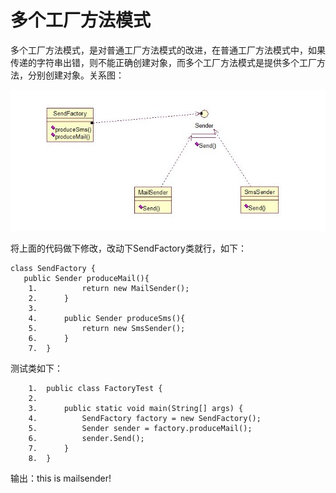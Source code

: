 # 多个工厂方法模式

多个工厂方法模式，是对普通工厂方法模式的改进，在普通工厂方法模式中，如果传递的字符串出错，则不能正确创建对象，而多个工厂方法模式是提供多个工厂方法，分别创建对象。关系图：

![](media/15223782818687.jpg)



将上面的代码做下修改，改动下SendFactory类就行，如下：

```
class SendFactory {  
   public Sender produceMail(){  
	1.	        return new MailSender();  
	2.	    }  
	3.	      
	4.	    public Sender produceSms(){  
	5.	        return new SmsSender();  
	6.	    }  
	7.	}  

```

测试类如下：

```
	1.	public class FactoryTest {  
	2.	  
	3.	    public static void main(String[] args) {  
	4.	        SendFactory factory = new SendFactory();  
	5.	        Sender sender = factory.produceMail();  
	6.	        sender.Send();  
	7.	    }  
	8.	}  

```

输出：this is mailsender!


